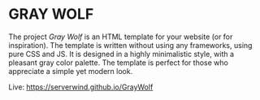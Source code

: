 # GRAY WOLF

The project <i>Gray Wolf</i> is an HTML template for your website (or for inspiration). The template is written without using any frameworks, using pure CSS and JS. It is designed in a highly minimalistic style, with a pleasant gray color palette. The template is perfect for those who appreciate a simple yet modern look.

Live: https://serverwind.github.io/GrayWolf
